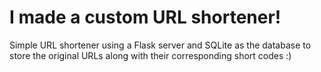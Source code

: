 # I made a custom URL shortener!

Simple URL shortener using a Flask server and SQLite as the database to store the original URLs along with their corresponding short codes :)
